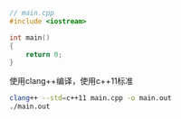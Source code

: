 ```cpp
// main.cpp
#include <iostream>

int main()
{
    return 0;
}
```

使用clang++编译，使用c++11标准
```bash
clang++ --std=c++11 main.cpp -o main.out
./main.out
```